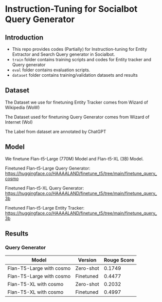 # Instruction-Tuning for Socialbot Query Generator 

## Introduction
- This repo provides codes (Partially) for Instruction-tuning for Entity Extractor and Search Query generator in Socialbot. 
- `train` folder contains training scripts and codes for Entity tracker and Query generator 
- `eval` folder contains evaluation scripts. 
- `dataset` folder contains training/validation datasets and results

## Dataset 
The Dataset we use for finetuning Entity Tracker comes from Wizard of Wikipedia (WoW)

The Dataset used for finetuning Query Generator comes from Wizard of Internet (WoI)

The Label from dataset are annotated by ChatGPT


## Model
We finetune Flan-t5-Large (770M) Model and Flan-t5-XL (3B) Model. 

Finetuned Flan-t5-Large Query Generator: https://huggingface.co/HAAAALAND/finetune_t5/tree/main/finetune_query_cosmo

Finetuned Flan-t5-XL Query Generator: https://huggingface.co/HAAAALAND/finetune_t5/tree/main/finetune_query_3b

Finetuned Flan-t5-Large Entity Tracker: https://huggingface.co/HAAAALAND/finetune_t5/tree/main/finetune_query_3b

## Results

### Query Generator
| Model | Version | Rouge Score |
|  ----  | ----  | ---- | 
| Flan-T5-Large with cosmo | Zero-shot | 0.1749 |
| Flan-T5-Large with cosmo | Finetuned | 0.4477 |
| Flan-T5-XL with cosmo | Zero-shot | 0.2032 |
| Flan-T5-XL with cosmo | Finetuned | 0.4997 | 

